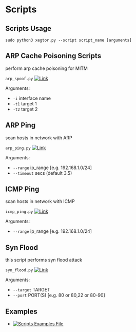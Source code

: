 # Scripts

Scripts Usage
----
    sudo python3 xegtor.py --script script_name [arguments]

ARP Cache Poisoning Scripts
----
perform arp cache poisoning for MITM

`arp_spoof.py` [![Link]()](https://github.com/xenon-xenon/xegtor/blob/master/scripts/arp_spoof.py)

Arguments:
- `-i` interface name
- `-t1` target 1
- `-t2` target 2

ARP Ping
----
scan hosts in network with ARP

`arp_ping.py` [![Link]()](https://github.com/xenon-xenon/xegtor/blob/master/scripts/arp_ping.py)

Arguments:
- `--range` ip_range [e.g. 192.168.1.0/24]
- `--timeout` secs (default 3.5)

ICMP Ping
----
scan hosts in network with ICMP

`icmp_ping.py` [![Link]()](https://github.com/xenon-xenon/xegtor/blob/master/scripts/icmp_ping.py)

Arguments:
- `--range` ip_range [e.g. 192.168.1.0/24]

Syn Flood
----
this script performs syn flood attack

`syn_flood.py` [![Link]()](https://github.com/xenon-xenon/xegtor/blob/master/scripts/syn_flood.py)

Arguments:
- `--target` TARGET
- `--port` PORT(S) [e.g. 80 or 80,22 or 80-90]

Examples
----
- [![Scripts Examples File]()](https://github.com/xenon-xenon/xegtor/blob/master/scripts/examples.txt)